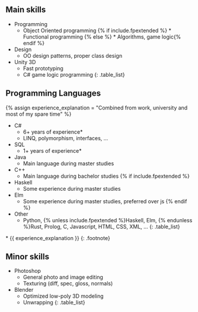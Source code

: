 ## Main skills

* Programming
  * Object Oriented programming
{% if include.fpextended 
%}  * Functional programming
{% else 
%}  * Algorithms, game logic{% endif %}
* Design
  * OO design patterns, proper class design
* Unity 3D
  * Fast prototyping
  * C# game logic programming
{: .table_list}

## Programming Languages

{% assign experience_explanation = "Combined from work, university and most of my spare time" %}
* C#
  * 6+ years of experience*
  * LINQ, polymorphism, interfaces, ...
* SQL
  * 1+ years of experience*
* Java
  * Main language during master studies
* C++
  * Main language during bachelor studies
{% if include.fpextended %}
* Haskell
  * Some experience during master studies
* Elm
  * Some experience during master studies, preferred over js
{% endif %}
* Other
  * Python, {% unless include.fpextended %}Haskell, Elm, {% endunless %}Rust, Prolog, C, Javascript, HTML, CSS, XML, ...
{: .table_list}

\* {{ experience_explanation }}
{: .footnote}

## Minor skills

* Photoshop
  * General photo and image editing
  * Texturing (diff, spec, gloss, normals)
* Blender
  * Optimized low-poly 3D modeling
  * Unwrapping
{: .table_list}
